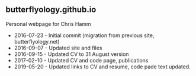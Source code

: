 ## butterflyology.github.io
Personal webpage for Chris Hamm

* 2016-07-23 - Initial commit (migration from previous site, butterflyology.net)
* 2016-09-07 - Updated site and files
* 2016-09-15 - Updated CV to 31 August version
* 2017-02-10 - Updated CV and code page, publications
* 2019-05-20 - Updated links to CV and resume, code pade text updated.
